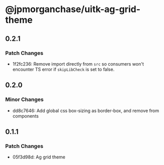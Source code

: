 # @jpmorganchase/uitk-ag-grid-theme

## 0.2.1

### Patch Changes

- 1f2fc236: Remove import directly from `src` so consumers won't encounter
  TS error if `skipLibCheck` is set to false.

## 0.2.0

### Minor Changes

- dd8c7646: Add global css box-sizing as border-box, and remove from components

## 0.1.1

### Patch Changes

- 05f3d98d: Ag grid theme
